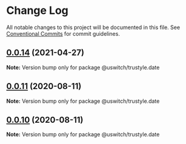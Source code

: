 # Change Log

All notable changes to this project will be documented in this file.
See [Conventional Commits](https://conventionalcommits.org) for commit guidelines.

## [0.0.14](https://github.com/uswitch/trustyle/compare/@uswitch/trustyle.date@0.0.13...@uswitch/trustyle.date@0.0.14) (2021-04-27)

**Note:** Version bump only for package @uswitch/trustyle.date





## [0.0.11](https://github.com/uswitch/trustyle/compare/@uswitch/trustyle.date@0.0.10...@uswitch/trustyle.date@0.0.11) (2020-08-11)

**Note:** Version bump only for package @uswitch/trustyle.date





## [0.0.10](https://github.com/uswitch/trustyle/compare/@uswitch/trustyle.date@0.0.9...@uswitch/trustyle.date@0.0.10) (2020-08-11)

**Note:** Version bump only for package @uswitch/trustyle.date
